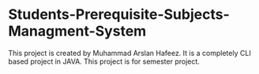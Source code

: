 # Students-Prerequisite-Subjects-Managment-System
This project is created by Muhammad Arslan Hafeez. It is a completely CLI based project in JAVA. This project is for semester project.
